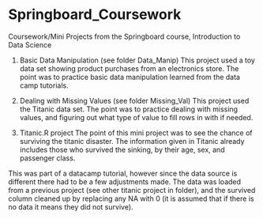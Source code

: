 # Springboard_Coursework
Coursework/Mini Projects from the Springboard course, Introduction to Data Science

1. Basic Data Manipulation (see folder Data_Manip)
This project used a toy data set showing product purchases from an electronics store. The point was to practice basic data manipulation learned from the data camp tutorials. 

2. Dealing with Missing Values (see folder Missing_Val)
This project used the Titanic data set. The point was to practice dealing with missing values, and figuring out what type of value to fill rows in with if needed.


3. Titanic.R project
The point of this mini project was to see the chance of surviving the titanic disaster. The information given in Titanic already includes those who survived the sinking, by their age, sex, and passenger class.

This was part of a datacamp tutorial, however since the data source is different there had to be a few adjustments made. The data was loaded from a previous project (see other titanic project in folder), and the survived column cleaned up by replacing any NA with 0 (it is assumed that if there is no data it means they did not survive). 